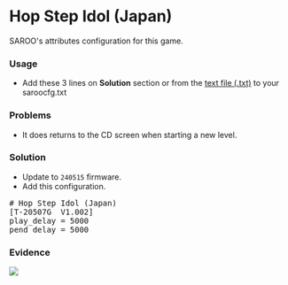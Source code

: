 # Hop Step Idol (Japan)

SAROO's attributes configuration for this game.

### Usage

- Add these 3 lines on **Solution** section or from the [text file (.txt)](./config.txt) to your saroocfg.txt

### Problems

- It does returns to the CD screen when starting a new level.

### Solution

- Update to `240515` firmware.
- Add this configuration.

<pre># Hop Step Idol (Japan)
[T-20507G  V1.002]
play_delay = 5000
pend_delay = 5000</pre>

### Evidence

[![](https://img.youtube.com/vi/RM0k6LuNU5s/0.jpg)](https://youtu.be/RM0k6LuNU5s)
